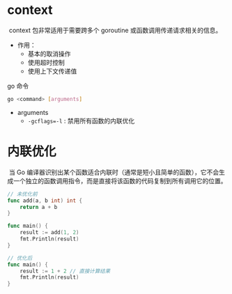 # context

​	context 包非常适用于需要跨多个 goroutine 或函数调用传递请求相关的信息。

- 作用：
  - 基本的取消操作
  - 使用超时控制
  - 使用上下文传递值

go 命令

```bash
go <command> [arguments]
```

- arguments
  - `-gcflags=-l` : 禁用所有函数的内联优化

# 内联优化

​	当 Go 编译器识别出某个函数适合内联时（通常是短小且简单的函数），它不会生成一个独立的函数调用指令，而是直接将该函数的代码复制到所有调用它的位置。

```go
// 未优化前
func add(a, b int) int {
    return a + b
}

func main() {
    result := add(1, 2)
    fmt.Println(result)
}

// 优化后
func main() {
    result := 1 + 2 // 直接计算结果
    fmt.Println(result)
}
```

